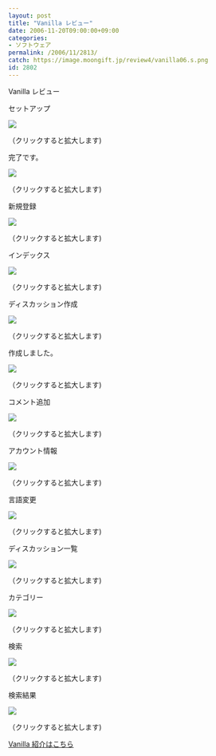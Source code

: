 ```yaml
---
layout: post
title: "Vanilla レビュー"
date: 2006-11-20T09:00:00+09:00
categories:
- ソフトウェア
permalink: /2006/11/2813/
catch: https://image.moongift.jp/review4/vanilla06.s.png
id: 2802
---
```

Vanilla レビュー  
<!--more-->

セットアップ

  

[![](https://image.moongift.jp/review4/vanilla01.s.png)](https://image.moongift.jp/review4/vanilla01.png)  
  
（クリックすると拡大します)

  

完了です。

  

[![](https://image.moongift.jp/review4/vanilla02.s.png)](https://image.moongift.jp/review4/vanilla02.png)  
  
（クリックすると拡大します)

  

新規登録

  

[![](https://image.moongift.jp/review4/vanilla13.s.png)](https://image.moongift.jp/review4/vanilla13.png)  
  
（クリックすると拡大します)

  

インデックス

  

[![](https://image.moongift.jp/review4/vanilla03.s.png)](https://image.moongift.jp/review4/vanilla03.png)  
  
（クリックすると拡大します)

  

ディスカッション作成

  

[![](https://image.moongift.jp/review4/vanilla04.s.png)](https://image.moongift.jp/review4/vanilla04.png)  
  
（クリックすると拡大します)

  

作成しました。

  

[![](https://image.moongift.jp/review4/vanilla05.s.png)](https://image.moongift.jp/review4/vanilla05.png)  
  
（クリックすると拡大します)

  

コメント追加

  

[![](https://image.moongift.jp/review4/vanilla06.s.png)](https://image.moongift.jp/review4/vanilla06.png)  
  
（クリックすると拡大します)

  

アカウント情報

  

[![](https://image.moongift.jp/review4/vanilla07.s.png)](https://image.moongift.jp/review4/vanilla07.png)  
  
（クリックすると拡大します)

  

言語変更

  

[![](https://image.moongift.jp/review4/vanilla08.s.png)](https://image.moongift.jp/review4/vanilla08.png)  
  
（クリックすると拡大します)

  

ディスカッション一覧

  

[![](https://image.moongift.jp/review4/vanilla09.s.png)](https://image.moongift.jp/review4/vanilla09.png)  
  
（クリックすると拡大します)

  

カテゴリー

  

[![](https://image.moongift.jp/review4/vanilla10.s.png)](https://image.moongift.jp/review4/vanilla10.png)  
  
（クリックすると拡大します)

  

検索

  

[![](https://image.moongift.jp/review4/vanilla11.s.png)](https://image.moongift.jp/review4/vanilla11.png)  
  
（クリックすると拡大します)

  

検索結果

  

[![](https://image.moongift.jp/review4/vanilla12.s.png)](https://image.moongift.jp/review4/vanilla12.png)  
  
（クリックすると拡大します)

  

[Vanilla 紹介はこちら](http://oss.moongift.jp/intro/i-2812.html)

